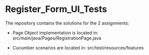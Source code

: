 # Register_Form_UI_Tests

The repository contains the solutions for the 2 assignments:

- Page Object implementation is located in:   src/main/java/Pages/RegistrationPage.java

- Cucumber scenarios are located in:          src/test/resources/features
